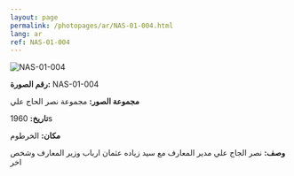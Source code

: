 ```yaml
---
layout: page
permalink: /photopages/ar/NAS-01-004.html
lang: ar
ref: NAS-01-004
---
```


![NAS-01-004](/smallimages/NAS-01-004-600.jpg)

**رقم الصورة:** NAS-01-004

**مجموعة الصور:** مجموعة نصر الحاج علي

**تاريخ:**  1960s

**مكان:** الخرطوم

**وصف:** نصر الجاج علي مدير المعارف مع سيد زياده عثمان ارباب وزير المعارف وشخص اخر
